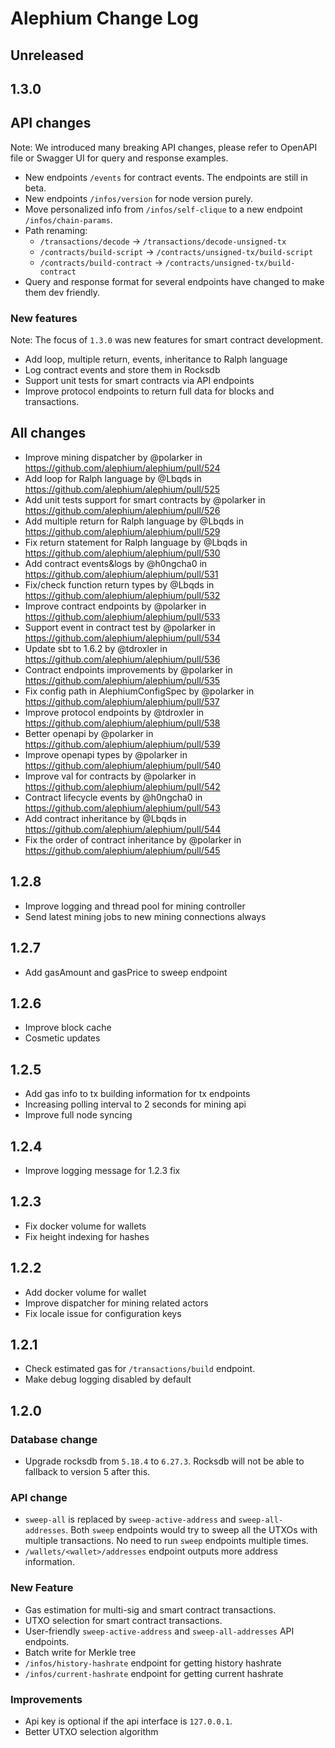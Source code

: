 # Alephium Change Log

## Unreleased

## 1.3.0

## API changes
Note: We introduced many breaking API changes, please refer to OpenAPI file or Swagger UI for query and response examples.
* New endpoints `/events` for contract events. The endpoints are still in beta.
* New endpoints `/infos/version` for node version purely.
* Move personalized info from `/infos/self-clique` to a new endpoint `/infos/chain-params`.
* Path renaming:
  * `/transactions/decode` -> `/transactions/decode-unsigned-tx`
  * `/contracts/build-script` -> `/contracts/unsigned-tx/build-script`
  * `/contracts/build-contract` -> `/contracts/unsigned-tx/build-contract`
* Query and response format for several endpoints have changed to make them dev friendly.

### New features
Note: The focus of `1.3.0` was new features for smart contract development.
* Add loop, multiple return, events, inheritance to Ralph language
* Log contract events and store them in Rocksdb
* Support unit tests for smart contracts via API endpoints
* Improve protocol endpoints to return full data for blocks and transactions.

## All changes
* Improve mining dispatcher by @polarker in https://github.com/alephium/alephium/pull/524
* Add loop for Ralph language by @Lbqds in https://github.com/alephium/alephium/pull/525
* Add unit tests support for smart contracts by @polarker in https://github.com/alephium/alephium/pull/526
* Add multiple return for Ralph language by @Lbqds in https://github.com/alephium/alephium/pull/529
* Fix return statement for Ralph language by @Lbqds in https://github.com/alephium/alephium/pull/530
* Add contract events&logs by @h0ngcha0 in https://github.com/alephium/alephium/pull/531
* Fix/check function return types by @Lbqds in https://github.com/alephium/alephium/pull/532
* Improve contract endpoints by @polarker in https://github.com/alephium/alephium/pull/533
* Support event in contract test by @polarker in https://github.com/alephium/alephium/pull/534
* Update sbt to 1.6.2 by @tdroxler in https://github.com/alephium/alephium/pull/536
* Contract endpoints improvements by @polarker in https://github.com/alephium/alephium/pull/535
* Fix config path in AlephiumConfigSpec by @polarker in https://github.com/alephium/alephium/pull/537
* Improve protocol endpoints by @tdroxler in https://github.com/alephium/alephium/pull/538
* Better openapi by @polarker in https://github.com/alephium/alephium/pull/539
* Improve openapi types by @polarker in https://github.com/alephium/alephium/pull/540
* Improve val for contracts by @polarker in https://github.com/alephium/alephium/pull/542
* Contract lifecycle events by @h0ngcha0 in https://github.com/alephium/alephium/pull/543
* Add contract inheritance by @Lbqds in https://github.com/alephium/alephium/pull/544
* Fix the order of contract inheritance by @polarker in https://github.com/alephium/alephium/pull/545

## 1.2.8
* Improve logging and thread pool for mining controller
* Send latest mining jobs to new mining connections always

## 1.2.7
* Add gasAmount and gasPrice to sweep endpoint

## 1.2.6
* Improve block cache
* Cosmetic updates

## 1.2.5

* Add gas info to tx building information for tx endpoints
* Increasing polling interval to 2 seconds for mining api
* Improve full node syncing

## 1.2.4

* Improve logging message for 1.2.3 fix

## 1.2.3

* Fix docker volume for wallets
* Fix height indexing for hashes

## 1.2.2

* Add docker volume for wallet
* Improve dispatcher for mining related actors
* Fix locale issue for configuration keys

## 1.2.1

* Check estimated gas for `/transactions/build` endpoint.
* Make debug logging disabled by default

## 1.2.0

### Database change
* Upgrade rocksdb from `5.18.4` to `6.27.3`. Rocksdb will not be able to fallback to version 5 after this.

### API change
* `sweep-all` is replaced by `sweep-active-address` and `sweep-all-addresses`.
Both `sweep` endpoints would try to sweep all the UTXOs with multiple transactions.
No need to run `sweep` endpoints multiple times.
* `/wallets/<wallet>/addresses` endpoint outputs more address information.

### New Feature
* Gas estimation for multi-sig and smart contract transactions.
* UTXO selection for smart contract transactions.
* User-friendly `sweep-active-address` and `sweep-all-addresses` API endpoints.
* Batch write for Merkle tree
* `/infos/history-hashrate` endpoint for getting history hashrate
* `/infos/current-hashrate` endpoint for getting current hashrate

### Improvements
* Api key is optional if the api interface is `127.0.0.1`.
* Better UTXO selection algorithm
